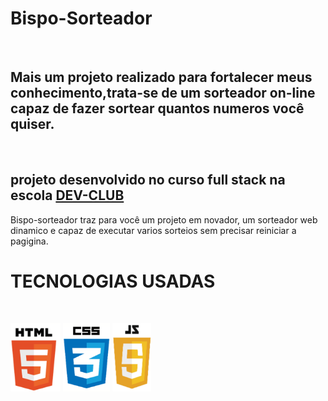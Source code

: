 <h1> Bispo-Sorteador</h1>
<br>
<h2>Mais um projeto realizado para fortalecer meus conhecimento,trata-se de um sorteador on-line capaz de fazer sortear quantos numeros você quiser. </h2>
<br>
<h2>projeto desenvolvido no curso full stack na escola <a href = "https://rodolfomori.com.br">DEV-CLUB</a></h2>

<p>Bispo-sorteador traz para você um projeto em novador, um sorteador web dinamico e capaz de executar varios sorteios sem precisar reiniciar a pagigina.</p>

<h1>TECNOLOGIAS USADAS</h1>
<br>
<p>
<img src="https://github.com/heliobispo82/Bispo-soteador/blob/main/assets/HTML%20RECORTADO.png" width="80px">
<img src="https://github.com/heliobispo82/Bispo-soteador/blob/main/assets/CSS%20RECORTADO.png"  width="75px" height="109px">
<img src="https://github.com/heliobispo82/Bispo-soteador/blob/main/assets/JS%20RECORTADO.png"   width="61.8px">
</p>


